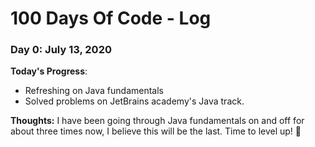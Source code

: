 # 100 Days Of Code - Log

### Day 0: July 13, 2020

**Today's Progress**: 
* Refreshing on Java fundamentals
* Solved problems on JetBrains academy's Java track.  

**Thoughts:** I have been going through Java fundamentals on and off for about three times now, I believe this will be the last. Time to level up! :muscle:


